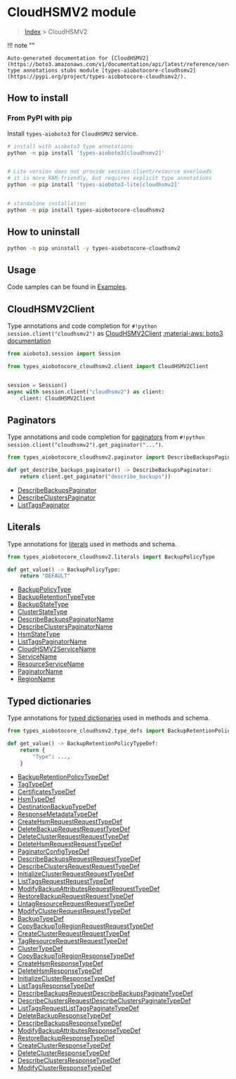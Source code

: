 # CloudHSMV2 module

> [Index](../README.md) > CloudHSMV2


!!! note ""

    Auto-generated documentation for [CloudHSMV2](https://boto3.amazonaws.com/v1/documentation/api/latest/reference/services/cloudhsmv2.html#CloudHSMV2)
    type annotations stubs module [types-aiobotocore-cloudhsmv2](https://pypi.org/project/types-aiobotocore-cloudhsmv2/).

## How to install



### From PyPI with pip

Install `types-aioboto3` for `CloudHSMV2` service.

```bash
# install with aioboto3 type annotations
python -m pip install 'types-aioboto3[cloudhsmv2]'


# Lite version does not provide session.client/resource overloads
# it is more RAM-friendly, but requires explicit type annotations
python -m pip install 'types-aioboto3-lite[cloudhsmv2]'


# standalone installation
python -m pip install types-aiobotocore-cloudhsmv2
```



## How to uninstall

```bash
python -m pip uninstall -y types-aiobotocore-cloudhsmv2
```

## Usage

Code samples can be found in [Examples](./usage.md).

## CloudHSMV2Client

Type annotations and code completion for  `#!python session.client("cloudhsmv2")` as [CloudHSMV2Client](./client.md)
[:material-aws: boto3 documentation](https://boto3.amazonaws.com/v1/documentation/api/latest/reference/services/cloudhsmv2.html#CloudHSMV2.Client)

```python title="Usage example"
from aioboto3.session import Session

from types_aiobotocore_cloudhsmv2.client import CloudHSMV2Client


session = Session()
async with session.client("cloudhsmv2") as client:
    client: CloudHSMV2Client
```


## Paginators

Type annotations and code completion for
[paginators](./paginators.md)
from `#!python session.client("cloudhsmv2").get_paginator("...")`.

```python title="Usage example"
from types_aiobotocore_cloudhsmv2.paginator import DescribeBackupsPaginator

def get_describe_backups_paginator() -> DescribeBackupsPaginator:
    return client.get_paginator("describe_backups"))
```

- [DescribeBackupsPaginator](./paginators.md#describebackupspaginator)
- [DescribeClustersPaginator](./paginators.md#describeclusterspaginator)
- [ListTagsPaginator](./paginators.md#listtagspaginator)








## Literals

Type annotations for [literals](./literals.md) used in methods and schema.

```python title="Usage example"
from types_aiobotocore_cloudhsmv2.literals import BackupPolicyType

def get_value() -> BackupPolicyType:
    return "DEFAULT"
```

- [BackupPolicyType](./literals.md#backuppolicytype)
- [BackupRetentionTypeType](./literals.md#backupretentiontypetype)
- [BackupStateType](./literals.md#backupstatetype)
- [ClusterStateType](./literals.md#clusterstatetype)
- [DescribeBackupsPaginatorName](./literals.md#describebackupspaginatorname)
- [DescribeClustersPaginatorName](./literals.md#describeclusterspaginatorname)
- [HsmStateType](./literals.md#hsmstatetype)
- [ListTagsPaginatorName](./literals.md#listtagspaginatorname)
- [CloudHSMV2ServiceName](./literals.md#cloudhsmv2servicename)
- [ServiceName](./literals.md#servicename)
- [ResourceServiceName](./literals.md#resourceservicename)
- [PaginatorName](./literals.md#paginatorname)
- [RegionName](./literals.md#regionname)




## Typed dictionaries

Type annotations for [typed dictionaries](./type_defs.md) used in methods and schema.

```python title="Usage example"
from types_aiobotocore_cloudhsmv2.type_defs import BackupRetentionPolicyTypeDef

def get_value() -> BackupRetentionPolicyTypeDef:
    return {
        "Type": ...,
    }
```

- [BackupRetentionPolicyTypeDef](./type_defs.md#backupretentionpolicytypedef)
- [TagTypeDef](./type_defs.md#tagtypedef)
- [CertificatesTypeDef](./type_defs.md#certificatestypedef)
- [HsmTypeDef](./type_defs.md#hsmtypedef)
- [DestinationBackupTypeDef](./type_defs.md#destinationbackuptypedef)
- [ResponseMetadataTypeDef](./type_defs.md#responsemetadatatypedef)
- [CreateHsmRequestRequestTypeDef](./type_defs.md#createhsmrequestrequesttypedef)
- [DeleteBackupRequestRequestTypeDef](./type_defs.md#deletebackuprequestrequesttypedef)
- [DeleteClusterRequestRequestTypeDef](./type_defs.md#deleteclusterrequestrequesttypedef)
- [DeleteHsmRequestRequestTypeDef](./type_defs.md#deletehsmrequestrequesttypedef)
- [PaginatorConfigTypeDef](./type_defs.md#paginatorconfigtypedef)
- [DescribeBackupsRequestRequestTypeDef](./type_defs.md#describebackupsrequestrequesttypedef)
- [DescribeClustersRequestRequestTypeDef](./type_defs.md#describeclustersrequestrequesttypedef)
- [InitializeClusterRequestRequestTypeDef](./type_defs.md#initializeclusterrequestrequesttypedef)
- [ListTagsRequestRequestTypeDef](./type_defs.md#listtagsrequestrequesttypedef)
- [ModifyBackupAttributesRequestRequestTypeDef](./type_defs.md#modifybackupattributesrequestrequesttypedef)
- [RestoreBackupRequestRequestTypeDef](./type_defs.md#restorebackuprequestrequesttypedef)
- [UntagResourceRequestRequestTypeDef](./type_defs.md#untagresourcerequestrequesttypedef)
- [ModifyClusterRequestRequestTypeDef](./type_defs.md#modifyclusterrequestrequesttypedef)
- [BackupTypeDef](./type_defs.md#backuptypedef)
- [CopyBackupToRegionRequestRequestTypeDef](./type_defs.md#copybackuptoregionrequestrequesttypedef)
- [CreateClusterRequestRequestTypeDef](./type_defs.md#createclusterrequestrequesttypedef)
- [TagResourceRequestRequestTypeDef](./type_defs.md#tagresourcerequestrequesttypedef)
- [ClusterTypeDef](./type_defs.md#clustertypedef)
- [CopyBackupToRegionResponseTypeDef](./type_defs.md#copybackuptoregionresponsetypedef)
- [CreateHsmResponseTypeDef](./type_defs.md#createhsmresponsetypedef)
- [DeleteHsmResponseTypeDef](./type_defs.md#deletehsmresponsetypedef)
- [InitializeClusterResponseTypeDef](./type_defs.md#initializeclusterresponsetypedef)
- [ListTagsResponseTypeDef](./type_defs.md#listtagsresponsetypedef)
- [DescribeBackupsRequestDescribeBackupsPaginateTypeDef](./type_defs.md#describebackupsrequestdescribebackupspaginatetypedef)
- [DescribeClustersRequestDescribeClustersPaginateTypeDef](./type_defs.md#describeclustersrequestdescribeclusterspaginatetypedef)
- [ListTagsRequestListTagsPaginateTypeDef](./type_defs.md#listtagsrequestlisttagspaginatetypedef)
- [DeleteBackupResponseTypeDef](./type_defs.md#deletebackupresponsetypedef)
- [DescribeBackupsResponseTypeDef](./type_defs.md#describebackupsresponsetypedef)
- [ModifyBackupAttributesResponseTypeDef](./type_defs.md#modifybackupattributesresponsetypedef)
- [RestoreBackupResponseTypeDef](./type_defs.md#restorebackupresponsetypedef)
- [CreateClusterResponseTypeDef](./type_defs.md#createclusterresponsetypedef)
- [DeleteClusterResponseTypeDef](./type_defs.md#deleteclusterresponsetypedef)
- [DescribeClustersResponseTypeDef](./type_defs.md#describeclustersresponsetypedef)
- [ModifyClusterResponseTypeDef](./type_defs.md#modifyclusterresponsetypedef)

